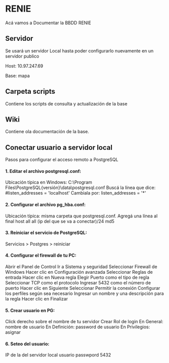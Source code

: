 # RENIE

Acá vamos a Documentar la BBDD RENIE

## Servidor
Se usará un servidor Local hasta poder configurarlo nuevamente en un servidor publico

Host: 10.97.247.69

Base: mapa

## Carpeta scripts

Contiene los scripts de consulta y actualización de la base

## Wiki

Contiene ola documentación de la base.

## Conectar usuario a servidor local
Pasos para configurar el acceso remoto a PostgreSQL

#### 1. Editar el archivo postgresql.conf:
Ubicación típica en Windows: C:\Program Files\PostgreSQL\{versión}\data\postgresql.conf
Buscá la línea que dice:
#listen_addresses = 'localhost'
Cambiala por:
listen_addresses = '*'

#### 2. Configurar el archivo pg_hba.conf:
Ubicación típica: misma carpeta que postgresql.conf.
Agregá una línea al final 
host    all    all    (ip del que se va a conectar)/24    md5

#### 3. Reiniciar el servicio de PostgreSQL:
Servicios > Postgres > reiniciar

#### 4. Configurar el firewall de tu PC:
Abrir el Panel de Control
Ir a Sistema y seguridad
Seleccionar Firewall de Windows
Hacer clic en Configuración avanzada
Seleccionar Reglas de entrada
Hacer clic en Nueva regla
Elegir Puerto como el tipo de regla
Seleccionar TCP como el protocolo
Ingresar 5432 como el número de puerto
Hacer clic en Siguiente
Seleccionar Permitir la conexión
Configurar los perfiles según sea necesario
Ingresar un nombre y una descripción para la regla
Hacer clic en Finalizar

#### 5. Crear usuario en PG:
Click derecho sobre el nombre de tu servidor
Crear Rol de login
En General: nombre de usuario
En Definición: password de usuario
En Privilegios: asignar

#### 6. Seteo del usuario:
IP de la  del servidor local
usuario
passwpord
5432
